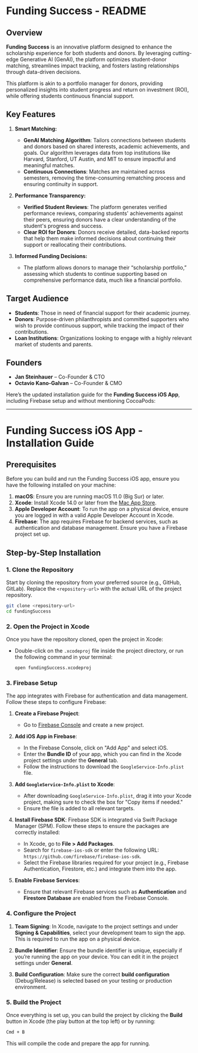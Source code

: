 # Funding Success - README

## Overview

**Funding Success** is an innovative platform designed to enhance the scholarship experience for both students and donors. By leveraging cutting-edge Generative AI (GenAI), the platform optimizes student-donor matching, streamlines impact tracking, and fosters lasting relationships through data-driven decisions. 

This platform is akin to a portfolio manager for donors, providing personalized insights into student progress and return on investment (ROI), while offering students continuous financial support.

## Key Features

1. **Smart Matching:**
   - **GenAI Matching Algorithm**: Tailors connections between students and donors based on shared interests, academic achievements, and goals. Our algorithm leverages data from top institutions like Harvard, Stanford, UT Austin, and MIT to ensure impactful and meaningful matches.
   - **Continuous Connections**: Matches are maintained across semesters, removing the time-consuming rematching process and ensuring continuity in support.

2. **Performance Transparency:**
   - **Verified Student Reviews**: The platform generates verified performance reviews, comparing students' achievements against their peers, ensuring donors have a clear understanding of the student's progress and success.
   - **Clear ROI for Donors**: Donors receive detailed, data-backed reports that help them make informed decisions about continuing their support or reallocating their contributions.

3. **Informed Funding Decisions:**
   - The platform allows donors to manage their “scholarship portfolio,” assessing which students to continue supporting based on comprehensive performance data, much like a financial portfolio.

## Target Audience

- **Students**: Those in need of financial support for their academic journey.
- **Donors**: Purpose-driven philanthropists and committed supporters who wish to provide continuous support, while tracking the impact of their contributions.
- **Loan Institutions**: Organizations looking to engage with a highly relevant market of students and parents.

## Founders

- **Jan Steinhauer** – Co-Founder & CTO
- **Octavio Kano-Galvan** – Co-Founder & CMO

Here’s the updated installation guide for the **Funding Success iOS App**, including Firebase setup and without mentioning CocoaPods:

---

# Funding Success iOS App - Installation Guide

## Prerequisites

Before you can build and run the Funding Success iOS app, ensure you have the following installed on your machine:

1. **macOS**: Ensure you are running macOS 11.0 (Big Sur) or later.
2. **Xcode**: Install Xcode 14.0 or later from the [Mac App Store](https://apps.apple.com/us/app/xcode/id497799835).
3. **Apple Developer Account**: To run the app on a physical device, ensure you are logged in with a valid Apple Developer Account in Xcode.
4. **Firebase**: The app requires Firebase for backend services, such as authentication and database management. Ensure you have a Firebase project set up.

## Step-by-Step Installation

### 1. **Clone the Repository**

Start by cloning the repository from your preferred source (e.g., GitHub, GitLab). Replace the `<repository-url>` with the actual URL of the project repository.

```bash
git clone <repository-url>
cd fundingSuccess
```

### 2. **Open the Project in Xcode**

Once you have the repository cloned, open the project in Xcode:

- Double-click on the `.xcodeproj` file inside the project directory, or run the following command in your terminal:

   ```bash
   open fundingSuccess.xcodeproj
   ```

### 3. **Firebase Setup**

The app integrates with Firebase for authentication and data management. Follow these steps to configure Firebase:

1. **Create a Firebase Project**: 
   - Go to [Firebase Console](https://console.firebase.google.com/) and create a new project.

2. **Add iOS App in Firebase**:
   - In the Firebase Console, click on "Add App" and select iOS.
   - Enter the **Bundle ID** of your app, which you can find in the Xcode project settings under the **General** tab.
   - Follow the instructions to download the `GoogleService-Info.plist` file.

3. **Add `GoogleService-Info.plist` to Xcode**:
   - After downloading `GoogleService-Info.plist`, drag it into your Xcode project, making sure to check the box for "Copy items if needed."
   - Ensure the file is added to all relevant targets.

4. **Install Firebase SDK**:
   Firebase SDK is integrated via Swift Package Manager (SPM). Follow these steps to ensure the packages are correctly installed:
   - In Xcode, go to **File > Add Packages**.
   - Search for `firebase-ios-sdk` or enter the following URL: `https://github.com/firebase/firebase-ios-sdk`.
   - Select the Firebase libraries required for your project (e.g., Firebase Authentication, Firestore, etc.) and integrate them into the app.

5. **Enable Firebase Services**:
   - Ensure that relevant Firebase services such as **Authentication** and **Firestore Database** are enabled from the Firebase Console.

### 4. **Configure the Project**

1. **Team Signing**: In Xcode, navigate to the project settings and under **Signing & Capabilities**, select your development team to sign the app. This is required to run the app on a physical device.

2. **Bundle Identifier**: Ensure the bundle identifier is unique, especially if you’re running the app on your device. You can edit it in the project settings under **General**.

3. **Build Configuration**: Make sure the correct **build configuration** (Debug/Release) is selected based on your testing or production environment.

### 5. **Build the Project**

Once everything is set up, you can build the project by clicking the **Build** button in Xcode (the play button at the top left) or by running:

```bash
Cmd + B
```

This will compile the code and prepare the app for running.
